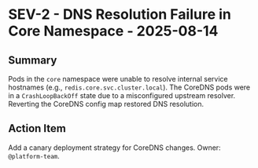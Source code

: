 # SEV-2 - DNS Resolution Failure in Core Namespace - 2025-08-14

## Summary
Pods in the `core` namespace were unable to resolve internal service hostnames (e.g., `redis.core.svc.cluster.local`). The CoreDNS pods were in a `CrashLoopBackOff` state due to a misconfigured upstream resolver. Reverting the CoreDNS config map restored DNS resolution.

## Action Item
Add a canary deployment strategy for CoreDNS changes. Owner: `@platform-team`.